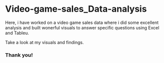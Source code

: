 # Video-game-sales_Data-analysis

<p> Here, i have worked on a video game sales data where i did some excellent analysis and built wonerful visuals to answer specific questions using Excel and Tableu.</p> 
<p> Take a look at my visuals and findings. </p>

### Thank you! 
